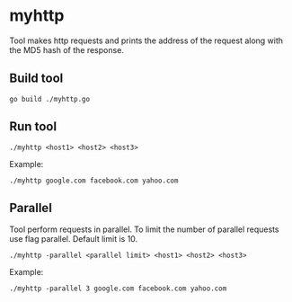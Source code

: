 # myhttp
Tool makes http requests and prints the address of the request along with the MD5 hash of the response.

## Build tool
```
go build ./myhttp.go
```

## Run tool
```
./myhttp <host1> <host2> <host3>
```
Example:
```
./myhttp google.com facebook.com yahoo.com
```

## Parallel 
Tool perform requests in parallel. To limit the number of parallel requests use flag parallel. Default limit is 10.

```
./myhttp -parallel <parallel limit> <host1> <host2> <host3>
```
Example:
```
./myhttp -parallel 3 google.com facebook.com yahoo.com
```